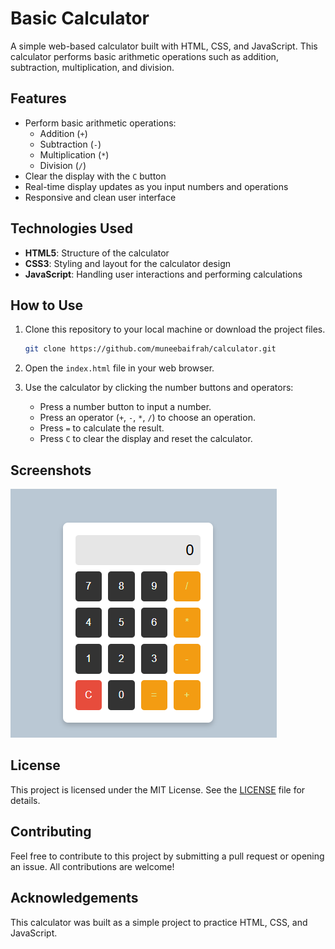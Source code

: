 # Basic Calculator

A simple web-based calculator built with HTML, CSS, and JavaScript. This calculator performs basic arithmetic operations such as addition, subtraction, multiplication, and division.

## Features

- Perform basic arithmetic operations:
  - Addition (`+`)
  - Subtraction (`-`)
  - Multiplication (`*`)
  - Division (`/`)
- Clear the display with the `C` button
- Real-time display updates as you input numbers and operations
- Responsive and clean user interface

## Technologies Used

- **HTML5**: Structure of the calculator
- **CSS3**: Styling and layout for the calculator design
- **JavaScript**: Handling user interactions and performing calculations

## How to Use

1. Clone this repository to your local machine or download the project files.

    ```bash
    git clone https://github.com/muneebaifrah/calculator.git
    ```

2. Open the `index.html` file in your web browser.

3. Use the calculator by clicking the number buttons and operators:
   - Press a number button to input a number.
   - Press an operator (`+`, `-`, `*`, `/`) to choose an operation.
   - Press `=` to calculate the result.
   - Press `C` to clear the display and reset the calculator.

## Screenshots

![Calculator UI](screenshot.png)

## License

This project is licensed under the MIT License. See the [LICENSE](LICENSE) file for details.

## Contributing

Feel free to contribute to this project by submitting a pull request or opening an issue. All contributions are welcome!

## Acknowledgements

This calculator was built as a simple project to practice HTML, CSS, and JavaScript.